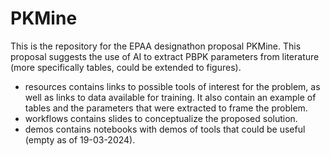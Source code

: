 # PKMine

This is the repository for the EPAA designathon proposal PKMine. This proposal suggests the use of AI to extract PBPK parameters from literature (more specifically tables, could be extended to figures).

- resources contains links to possible tools of interest for the problem, as well as links to data available for training. It also contain an example of tables and the parameters that were extracted to frame the problem.
- workflows contains slides to conceptualize the proposed solution.
- demos contains notebooks with demos of tools that could be useful (empty as of 19-03-2024).
